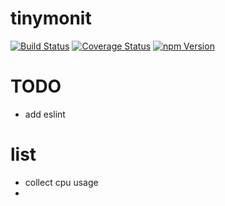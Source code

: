 # tinymonit

[![Build Status](https://travis-ci.org/hardog/tinymonit.svg?branch=master)](https://travis-ci.org/hardog/tinymonit)
[![Coverage Status](https://coveralls.io/repos/github/hardog/tinymonit/badge.svg?branch=master&service=github)](https://coveralls.io/github/hardog/tinymonit?branch=master)
[![npm Version](https://img.shields.io/npm/v/tinymonit.svg)](https://www.npmjs.com/package/tinymonit)

# TODO

- add eslint

# list

- collect cpu usage
- 